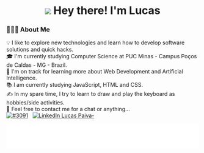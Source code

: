 <p align="center"> <h1 align="center"> <img src="https://media.giphy.com/media/hvRJCLFzcasrR4ia7z/giphy.gif" width="35px"> Hey there! I'm Lucas</h1> </p>

### 👨🏻‍💻 About Me

💡 I like to explore new technologies and learn how to develop software solutions and quick hacks.\
🎓 I'm currently studying Computer Science at PUC Minas - Campus Poços de Caldas - MG - Brazil.\
🌱 I'm on track for learning more about Web Development and Artificial Intelligence.\
📚 I am currently studying JavaScript, HTML and CSS.\
✍️ In my spare time, I try to learn to draw and play the keyboard as hobbies/side activities.\
💬 Feel free to contact me for a chat or anything...\
<a href="https://discordapp.com/users/309026913555447808" target="_blank"><img src="https://img.shields.io/badge/Lucas_Paiva%233091-05122A?style=flat&logo=discord" alt="#3091" height="23"></a>&nbsp;&nbsp; <a href="https://www.linkedin.com/in/lucas-de-souza-paiva-9629151b0/" target="_blank"><img src="https://img.shields.io/badge/-Lucas_Paiva-0077B5?style=flat&logo=linkedin&logoColor=white" alt="LinkedIn Lucas Paiva-" height="23"></a>


![Metrics](/github-metrics.svg)
